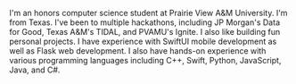 I'm an honors computer science student at Prairie View A&M University.
I'm from Texas.
I've been to multiple hackathons, including JP Morgan's Data for Good, Texas A&M's TIDAL, and PVAMU's Ignite.
I also like building fun personal projects.
I have experience with SwiftUI mobile development as well as Flask web development.
I also have hands-on experience with various programming languages including C++, Swift, Python, JavaScript, Java, and C#.